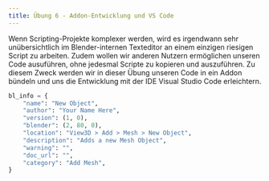 ```yaml
---
title: Übung 6 - Addon-Entwicklung und VS Code
---
```


Wenn Scripting-Projekte komplexer werden, wird es irgendwann sehr unübersichtlich im Blender-internen Texteditor an einem einzigen riesigen Script zu arbeiten. Zudem wollen wir anderen Nutzern ermöglichen unseren Code ausuführen, ohne jedesmal Scripte zu kopieren und auszuführen. Zu diesem Zweck werden wir in dieser Übung unseren Code in ein Addon bündeln und uns die Entwicklung mit der IDE Visual Studio Code erleichtern.



```python
bl_info = {
    "name": "New Object",
    "author": "Your Name Here",
    "version": (1, 0),
    "blender": (2, 80, 0),
    "location": "View3D > Add > Mesh > New Object",
    "description": "Adds a new Mesh Object",
    "warning": "",
    "doc_url": "",
    "category": "Add Mesh",
}
```
